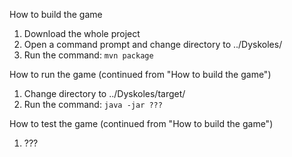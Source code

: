 How to build the game
1) Download the whole project
2) Open a command prompt and change directory to ../Dyskoles/
3) Run the command: ```mvn package```

How to run the game (continued from "How to build the game")
1) Change directory to ../Dyskoles/target/
2) Run the command: ```java -jar ???```

How to test the game (continued from "How to build the game")
1) ???